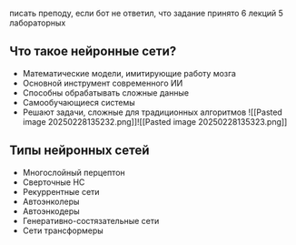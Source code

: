 писать преподу, если бот не ответил, что задание принято
6 лекций
5 лабораторных
## Что такое нейронные сети?
- Математические модели, имитирующие работу мозга
- Основной инструмент современного ИИ
- Способны обрабатывать сложные данные
- Самообучающиеся системы
- Решают задачи, сложные для традиционных алгоритмов
![[Pasted image 20250228135232.png]]![[Pasted image 20250228135323.png]]
## Типы нейронных сетей
- Многослойный перцептон
- Сверточные НС
- Рекуррентные сети
- Автоэнколеры
- Автоэнкодеры
- Генеративно-состязательные сети
- Сети трансформеры